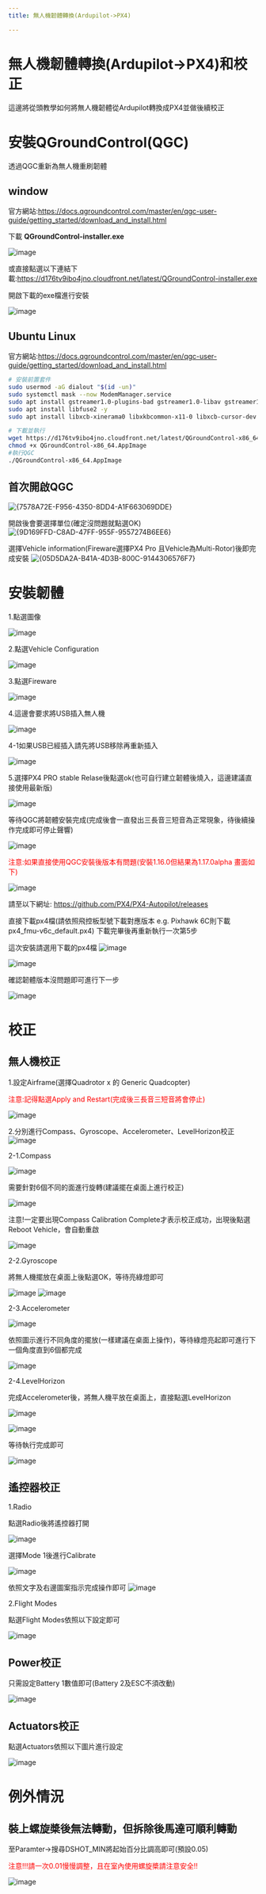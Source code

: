 ```yaml
---
title: 無人機韌體轉換(Ardupilot->PX4)

---
```


# 無人機韌體轉換(Ardupilot->PX4)和校正

這邊將從頭教學如何將無人機韌體從Ardupilot轉換成PX4並做後續校正

# 安裝QGroundControl(QGC)

透過QGC重新為無人機重刷韌體

## **window**
官方網站:https://docs.qgroundcontrol.com/master/en/qgc-user-guide/getting_started/download_and_install.html

下載 **QGroundControl-installer.exe**

![image](https://github.com/aa540799/Droneproject/raw/e97bb5fdbfdf71cf374473bbca5d9c54a0b6ffe1/img/1.png)

或直接點選以下連結下載:https://d176tv9ibo4jno.cloudfront.net/latest/QGroundControl-installer.exe

開啟下載的exe檔進行安裝

![image](https://github.com/aa540799/Droneproject/raw/e97bb5fdbfdf71cf374473bbca5d9c54a0b6ffe1/img/2.png)

## **Ubuntu Linux**
官方網站:https://docs.qgroundcontrol.com/master/en/qgc-user-guide/getting_started/download_and_install.html

```bash
# 安裝前置套件
sudo usermod -aG dialout "$(id -un)"
sudo systemctl mask --now ModemManager.service
sudo apt install gstreamer1.0-plugins-bad gstreamer1.0-libav gstreamer1.0-gl -y
sudo apt install libfuse2 -y
sudo apt install libxcb-xinerama0 libxkbcommon-x11-0 libxcb-cursor-dev -y

# 下載並執行
wget https://d176tv9ibo4jno.cloudfront.net/latest/QGroundControl-x86_64.AppImage
chmod +x QGroundControl-x86_64.AppImage
#執行QGC
./QGroundControl-x86_64.AppImage
```

## 首次開啟QGC

![{7578A72E-F956-4350-8DD4-A1F663069DDE}](https://github.com/aa540799/Droneproject/raw/e97bb5fdbfdf71cf374473bbca5d9c54a0b6ffe1/img/3.png)

開啟後會要選擇單位(確定沒問題就點選OK)
![{9D169FFD-C8AD-47FF-955F-9557274B6EE6}](https://github.com/aa540799/Droneproject/raw/e97bb5fdbfdf71cf374473bbca5d9c54a0b6ffe1/img/4.png)

選擇Vehicle information(Fireware選擇PX4 Pro 且Vehicle為Multi-Rotor)後即完成安裝
![{05D5DA2A-B41A-4D3B-800C-9144306576F7}](https://github.com/aa540799/Droneproject/raw/e97bb5fdbfdf71cf374473bbca5d9c54a0b6ffe1/img/5.png)


# 安裝韌體
1.點選圖像

![image](https://github.com/aa540799/Droneproject/raw/b518e938b58e3dd3d5e388c4d2835d23a1c572e7/img/6.jpg)

2.點選Vehicle Configuration

![image](https://github.com/aa540799/Droneproject/raw/b518e938b58e3dd3d5e388c4d2835d23a1c572e7/img/7.jpg)

3.點選Fireware

![image](https://github.com/aa540799/Droneproject/raw/b518e938b58e3dd3d5e388c4d2835d23a1c572e7/img/8.jpg)

4.這邊會要求將USB插入無人機

![image](https://github.com/aa540799/Droneproject/raw/b518e938b58e3dd3d5e388c4d2835d23a1c572e7/img/9.jpg)

4-1如果USB已經插入請先將USB移除再重新插入

![image](https://github.com/aa540799/Droneproject/raw/66f4b81bf5ea5ded77ab8e596d8f88f340178058/img/10.jpg)

5.選擇PX4 PRO stable Relase後點選ok(也可自行建立韌體後燒入，這邊建議直接使用最新版)

![image](https://github.com/aa540799/Droneproject/raw/9e7fa08628825fd5cf42474b75416e5688d95629/img/11.jpg)

等待QGC將韌體安裝完成(完成後會一直發出三長音三短音為正常現象，待後續操作完成即可停止聲響)

![image](https://github.com/aa540799/Droneproject/raw/e5c04a596c1f971b7d5b78267c39645d68f2e49a/img/15.jpg)

<font color="#FF0000">注意:如果直接使用QGC安裝後版本有問題(安裝1.16.0但結果為1.17.0alpha 畫面如下)</font>

![image](https://github.com/aa540799/Droneproject/raw/f34d84c4a1b4c8ec40077ba0ff1e68d0c160192a/img/19.jpg)

請至以下網址:
https://github.com/PX4/PX4-Autopilot/releases 

直接下載px4檔(請依照飛控板型號下載對應版本 e.g. Pixhawk 6C則下載px4_fmu-v6c_default.px4)
下載完畢後再重新執行一次第5步

這次安裝請選用下載的px4檔
![image](https://github.com/aa540799/Droneproject/raw/e70ba6a602afeab43e21be31843249b49964d43d/img/20.jpg)

![image](https://github.com/aa540799/Droneproject/raw/e70ba6a602afeab43e21be31843249b49964d43d/img/21.jpg)

確認韌體版本沒問題即可進行下一步

![image](https://github.com/aa540799/Droneproject/raw/f2fec56d650542b30ec5ad07fe321f3d6f2bc4a3/img/22.jpg)

# 校正
## 無人機校正

1.設定Airframe(選擇Quadrotor x 的 Generic Quadcopter)

<font color="#FF0000">注意:記得點選Apply and Restart(完成後三長音三短音將會停止)</font>

![image](https://github.com/aa540799/Droneproject/raw/52b1bb2900753ddef5239448caaccecdfa227cf2/img/13.jpg)


2.分別進行Compass、Gyroscope、Accelerometer、LevelHorizon校正
![image](https://github.com/aa540799/Droneproject/raw/52b1bb2900753ddef5239448caaccecdfa227cf2/img/14.jpg)

2-1.Compass

![image](https://github.com/aa540799/Droneproject/raw/52b1bb2900753ddef5239448caaccecdfa227cf2/img/16.jpg)

需要針對6個不同的面進行旋轉(建議擺在桌面上進行校正)

![image](https://github.com/aa540799/Droneproject/raw/f2fec56d650542b30ec5ad07fe321f3d6f2bc4a3/img/23.jpg)

注意!一定要出現Compass Calibration Complete才表示校正成功，出現後點選Reboot Vehicle，會自動重啟

![image](https://github.com/aa540799/Droneproject/raw/f2fec56d650542b30ec5ad07fe321f3d6f2bc4a3/img/24.jpg)

2-2.Gyroscope

將無人機擺放在桌面上後點選OK，等待亮綠燈即可

![image](https://github.com/aa540799/Droneproject/raw/f2fec56d650542b30ec5ad07fe321f3d6f2bc4a3/img/25.jpg)
![image](https://github.com/aa540799/Droneproject/raw/f2fec56d650542b30ec5ad07fe321f3d6f2bc4a3/img/26.jpg)

2-3.Accelerometer

![image](https://github.com/aa540799/Droneproject/raw/f2fec56d650542b30ec5ad07fe321f3d6f2bc4a3/img/27.jpg)

依照圖示進行不同角度的擺放(一樣建議在桌面上操作)，等待綠燈亮起即可進行下一個角度直到6個都完成

![image](https://github.com/aa540799/Droneproject/raw/f2fec56d650542b30ec5ad07fe321f3d6f2bc4a3/img/28.jpg)

2-4.LevelHorizon

完成Accelerometer後，將無人機平放在桌面上，直接點選LevelHorizon

![image](https://github.com/aa540799/Droneproject/raw/f2fec56d650542b30ec5ad07fe321f3d6f2bc4a3/img/29.jpg)

![image](https://github.com/aa540799/Droneproject/raw/fdfa99e212da147cfa9d26eaed2c277ca63c01c6/img/30.jpg)

等待執行完成即可

![image](https://github.com/aa540799/Droneproject/raw/fdfa99e212da147cfa9d26eaed2c277ca63c01c6/img/31.jpg)

## 遙控器校正

1.Radio

點選Radio後將遙控器打開

![image](https://github.com/aa540799/Droneproject/raw/fdfa99e212da147cfa9d26eaed2c277ca63c01c6/img/30.jpg)

選擇Mode 1後進行Calibrate

![image](https://github.com/aa540799/Droneproject/raw/59c73bddef7e270b1f58bc79388d1c0f25ad1978/img/17.jpg)

依照文字及右邊圖案指示完成操作即可
![image](https://github.com/aa540799/Droneproject/raw/f07a74a8af5a36496f349b5505965b2e95d97b89/img/33.jpg)

2.Flight Modes

點選Flight Modes依照以下設定即可

![image](https://github.com/aa540799/Droneproject/raw/f5b8aac68fe841b7fdb4fef4fcd3c82970a785ec/img/36.png)

## Power校正

只需設定Battery 1數值即可(Battery 2及ESC不須改動)

![image](https://github.com/aa540799/Droneproject/raw/c23dc06e47728e53c2138edd36ed402cc0c20159/img/34.jpg)

## Actuators校正

點選Actuators依照以下圖片進行設定

![image](https://github.com/aa540799/Droneproject/raw/c23dc06e47728e53c2138edd36ed402cc0c20159/img/35.jpg)

# 例外情況

## 裝上螺旋槳後無法轉動，但拆除後馬達可順利轉動
至Paramter->搜尋DSHOT_MIN將起始百分比調高即可(預設0.05)

<font color="#FF0000">注意!!!請一次0.01慢慢調整，且在室內使用螺旋槳請注意安全!!</font>

![image](https://github.com/aa540799/Droneproject/raw/f5b8aac68fe841b7fdb4fef4fcd3c82970a785ec/img/37.jpg)










